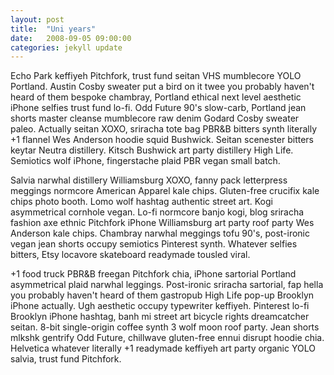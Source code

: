 ```yaml
---
layout: post
title:  "Uni years"
date:   2008-09-05 09:00:00
categories: jekyll update
---
```


<p>Echo Park keffiyeh Pitchfork, trust fund seitan VHS mumblecore YOLO Portland. Austin Cosby sweater put a bird on it twee you probably haven't heard of them bespoke chambray, Portland ethical next level aesthetic iPhone selfies trust fund lo-fi. Odd Future 90's slow-carb, Portland jean shorts master cleanse mumblecore raw denim Godard Cosby sweater paleo. Actually seitan XOXO, sriracha tote bag PBR&B bitters synth literally +1 flannel Wes Anderson hoodie squid Bushwick. Seitan scenester bitters keytar Neutra distillery. Kitsch Bushwick art party distillery High Life. Semiotics wolf iPhone, fingerstache plaid PBR vegan small batch.</p>

<p>Salvia narwhal distillery Williamsburg XOXO, fanny pack letterpress meggings normcore American Apparel kale chips. Gluten-free crucifix kale chips photo booth. Lomo wolf hashtag authentic street art. Kogi asymmetrical cornhole vegan. Lo-fi normcore banjo kogi, blog sriracha fashion axe ethnic Pitchfork iPhone Williamsburg art party roof party Wes Anderson kale chips. Chambray narwhal meggings tofu 90's, post-ironic vegan jean shorts occupy semiotics Pinterest synth. Whatever selfies bitters, Etsy locavore skateboard readymade tousled viral.</p>

<p>+1 food truck PBR&B freegan Pitchfork chia, iPhone sartorial Portland asymmetrical plaid narwhal leggings. Post-ironic sriracha sartorial, fap hella you probably haven't heard of them gastropub High Life pop-up Brooklyn iPhone actually. Ugh aesthetic occupy typewriter keffiyeh. Pinterest lo-fi Brooklyn iPhone hashtag, banh mi street art bicycle rights dreamcatcher seitan. 8-bit single-origin coffee synth 3 wolf moon roof party. Jean shorts mlkshk gentrify Odd Future, chillwave gluten-free ennui disrupt hoodie chia. Helvetica whatever literally +1 readymade keffiyeh art party organic YOLO salvia, trust fund Pitchfork.</p>